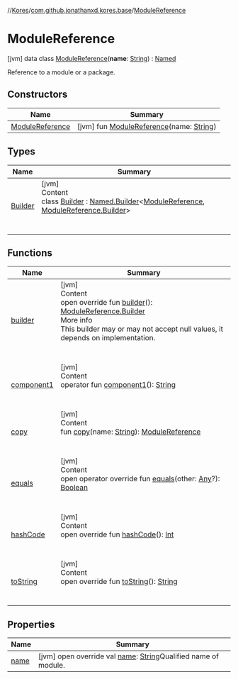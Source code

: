 //[Kores](../../index.md)/[com.github.jonathanxd.kores.base](../index.md)/[ModuleReference](index.md)



# ModuleReference  
 [jvm] data class [ModuleReference](index.md)(**name**: [String](https://kotlinlang.org/api/latest/jvm/stdlib/kotlin/-string/index.html)) : [Named](../-named/index.md)

Reference to a module or a package.

   


## Constructors  
  
|  Name|  Summary| 
|---|---|
| <a name="com.github.jonathanxd.kores.base/ModuleReference/ModuleReference/#kotlin.String/PointingToDeclaration/"></a>[ModuleReference](-module-reference.md)| <a name="com.github.jonathanxd.kores.base/ModuleReference/ModuleReference/#kotlin.String/PointingToDeclaration/"></a> [jvm] fun [ModuleReference](-module-reference.md)(name: [String](https://kotlinlang.org/api/latest/jvm/stdlib/kotlin/-string/index.html))   <br>


## Types  
  
|  Name|  Summary| 
|---|---|
| <a name="com.github.jonathanxd.kores.base/ModuleReference.Builder///PointingToDeclaration/"></a>[Builder](-builder/index.md)| <a name="com.github.jonathanxd.kores.base/ModuleReference.Builder///PointingToDeclaration/"></a>[jvm]  <br>Content  <br>class [Builder](-builder/index.md) : [Named.Builder](../-named/-builder/index.md)<[ModuleReference](index.md), [ModuleReference.Builder](-builder/index.md)>   <br><br><br>


## Functions  
  
|  Name|  Summary| 
|---|---|
| <a name="com.github.jonathanxd.kores.base/ModuleReference/builder/#/PointingToDeclaration/"></a>[builder](builder.md)| <a name="com.github.jonathanxd.kores.base/ModuleReference/builder/#/PointingToDeclaration/"></a>[jvm]  <br>Content  <br>open override fun [builder](builder.md)(): [ModuleReference.Builder](-builder/index.md)  <br>More info  <br>This builder may or may not accept null values, it depends on implementation.  <br><br><br>
| <a name="com.github.jonathanxd.kores.base/ModuleReference/component1/#/PointingToDeclaration/"></a>[component1](component1.md)| <a name="com.github.jonathanxd.kores.base/ModuleReference/component1/#/PointingToDeclaration/"></a>[jvm]  <br>Content  <br>operator fun [component1](component1.md)(): [String](https://kotlinlang.org/api/latest/jvm/stdlib/kotlin/-string/index.html)  <br><br><br>
| <a name="com.github.jonathanxd.kores.base/ModuleReference/copy/#kotlin.String/PointingToDeclaration/"></a>[copy](copy.md)| <a name="com.github.jonathanxd.kores.base/ModuleReference/copy/#kotlin.String/PointingToDeclaration/"></a>[jvm]  <br>Content  <br>fun [copy](copy.md)(name: [String](https://kotlinlang.org/api/latest/jvm/stdlib/kotlin/-string/index.html)): [ModuleReference](index.md)  <br><br><br>
| <a name="kotlin/Any/equals/#kotlin.Any?/PointingToDeclaration/"></a>[equals](../../com.github.jonathanxd.kores.util/-simple-resolver/index.md#%5Bkotlin%2FAny%2Fequals%2F%23kotlin.Any%3F%2FPointingToDeclaration%2F%5D%2FFunctions%2F-427383591)| <a name="kotlin/Any/equals/#kotlin.Any?/PointingToDeclaration/"></a>[jvm]  <br>Content  <br>open operator override fun [equals](../../com.github.jonathanxd.kores.util/-simple-resolver/index.md#%5Bkotlin%2FAny%2Fequals%2F%23kotlin.Any%3F%2FPointingToDeclaration%2F%5D%2FFunctions%2F-427383591)(other: [Any](https://kotlinlang.org/api/latest/jvm/stdlib/kotlin/-any/index.html)?): [Boolean](https://kotlinlang.org/api/latest/jvm/stdlib/kotlin/-boolean/index.html)  <br><br><br>
| <a name="kotlin/Any/hashCode/#/PointingToDeclaration/"></a>[hashCode](../../com.github.jonathanxd.kores.util/-simple-resolver/index.md#%5Bkotlin%2FAny%2FhashCode%2F%23%2FPointingToDeclaration%2F%5D%2FFunctions%2F-427383591)| <a name="kotlin/Any/hashCode/#/PointingToDeclaration/"></a>[jvm]  <br>Content  <br>open override fun [hashCode](../../com.github.jonathanxd.kores.util/-simple-resolver/index.md#%5Bkotlin%2FAny%2FhashCode%2F%23%2FPointingToDeclaration%2F%5D%2FFunctions%2F-427383591)(): [Int](https://kotlinlang.org/api/latest/jvm/stdlib/kotlin/-int/index.html)  <br><br><br>
| <a name="kotlin/Any/toString/#/PointingToDeclaration/"></a>[toString](../../com.github.jonathanxd.kores.util/-simple-resolver/index.md#%5Bkotlin%2FAny%2FtoString%2F%23%2FPointingToDeclaration%2F%5D%2FFunctions%2F-427383591)| <a name="kotlin/Any/toString/#/PointingToDeclaration/"></a>[jvm]  <br>Content  <br>open override fun [toString](../../com.github.jonathanxd.kores.util/-simple-resolver/index.md#%5Bkotlin%2FAny%2FtoString%2F%23%2FPointingToDeclaration%2F%5D%2FFunctions%2F-427383591)(): [String](https://kotlinlang.org/api/latest/jvm/stdlib/kotlin/-string/index.html)  <br><br><br>


## Properties  
  
|  Name|  Summary| 
|---|---|
| <a name="com.github.jonathanxd.kores.base/ModuleReference/name/#/PointingToDeclaration/"></a>[name](name.md)| <a name="com.github.jonathanxd.kores.base/ModuleReference/name/#/PointingToDeclaration/"></a> [jvm] open override val [name](name.md): [String](https://kotlinlang.org/api/latest/jvm/stdlib/kotlin/-string/index.html)Qualified name of module.   <br>

